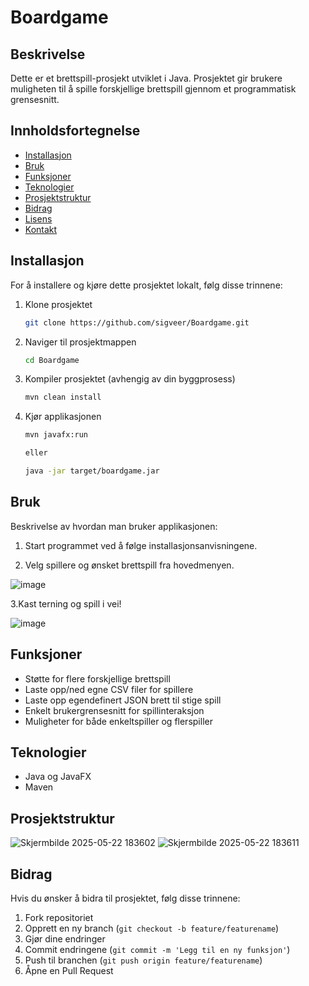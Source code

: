 # Boardgame

## Beskrivelse
Dette er et brettspill-prosjekt utviklet i Java. Prosjektet gir brukere muligheten til å spille forskjellige brettspill gjennom et programmatisk grensesnitt.

## Innholdsfortegnelse
- [Installasjon](#installasjon)
- [Bruk](#bruk)
- [Funksjoner](#funksjoner)
- [Teknologier](#teknologier)
- [Prosjektstruktur](#prosjektstruktur)
- [Bidrag](#bidrag)
- [Lisens](#lisens)
- [Kontakt](#kontakt)

## Installasjon
For å installere og kjøre dette prosjektet lokalt, følg disse trinnene:

1. Klone prosjektet
   ```bash
   git clone https://github.com/sigveer/Boardgame.git
   ```

2. Naviger til prosjektmappen
   ```bash
   cd Boardgame
   ```

3. Kompiler prosjektet (avhengig av din byggprosess)
   ```bash
   mvn clean install
   ```

4. Kjør applikasjonen
   ```bash
   mvn javafx:run 

   eller
   
   java -jar target/boardgame.jar
   ```

## Bruk
Beskrivelse av hvordan man bruker applikasjonen:

1. Start programmet ved å følge installasjonsanvisningene.

2. Velg spillere og ønsket brettspill fra hovedmenyen.

![image](https://github.com/user-attachments/assets/d1aa05e0-bee1-4dee-9d05-d0d3924866e1)

   
3.Kast terning og spill i vei!

![image](https://github.com/user-attachments/assets/e13e0c81-e5b3-47a4-a1dc-6653c1a917b6)


## Funksjoner
- Støtte for flere forskjellige brettspill
- Laste opp/ned egne CSV filer for spillere
- Laste opp egendefinert JSON brett til stige spill
- Enkelt brukergrensesnitt for spillinteraksjon
- Muligheter for både enkeltspiller og flerspiller

## Teknologier
- Java og JavaFX
- Maven

## Prosjektstruktur

![Skjermbilde 2025-05-22 183602](https://github.com/user-attachments/assets/780660da-dcf3-4ce6-ba7a-813bfb2e5cad)
![Skjermbilde 2025-05-22 183611](https://github.com/user-attachments/assets/c1a0ff65-d77d-4d69-b4ec-ed912c212b7c)


## Bidrag
Hvis du ønsker å bidra til prosjektet, følg disse trinnene:

1. Fork repositoriet
2. Opprett en ny branch (`git checkout -b feature/featurename`)
3. Gjør dine endringer
4. Commit endringene (`git commit -m 'Legg til en ny funksjon'`)
5. Push til branchen (`git push origin feature/featurename`)
6. Åpne en Pull Request
